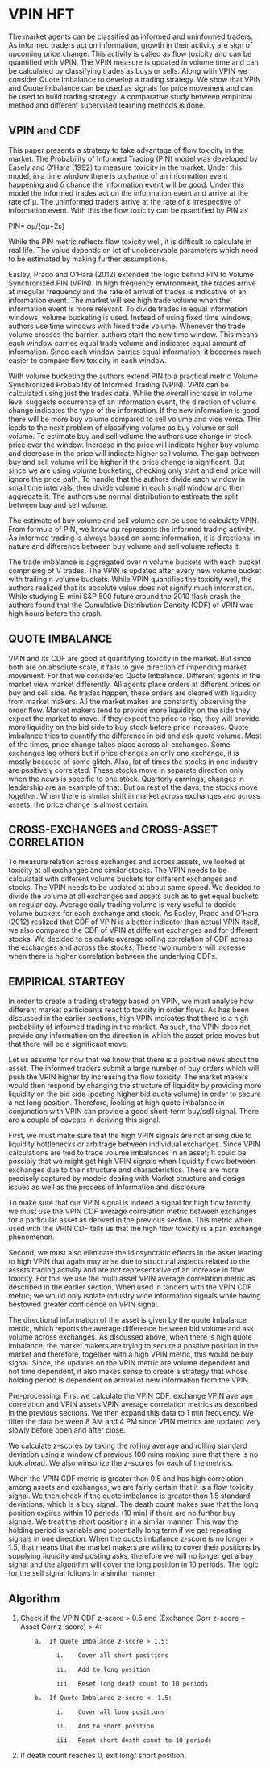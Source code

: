 # VPIN HFT

The market agents can be classified as informed and uninformed traders. As informed traders act on information, growth in their activity are sign of upcoming price change. This activity is called as flow toxicity and can be quantified with VPIN. The VPIN measure is updated in volume time and can be calculated by classifying trades as buys or sells. Along with VPIN we consider Quote Imbalance to develop a trading strategy. We show that VPIN and Quote Imbalance can be used as signals for price movement and can be used to build trading strategy. A comparative study between empirical method and different supervised learning methods is done.

## VPIN and CDF

This paper presents a strategy to take advantage of flow toxicity in the market. The Probability of Informed Trading (PIN) model was developed by Easely and O’Hara (1992) to measure toxicity in the market. Under this model, in a time window there is α chance of an information event happening and δ chance the information event will be good. Under this model the informed trades act on the information event and arrive at the rate of μ. The uninformed traders arrive at the rate of ε irrespective of information event. With this the flow toxicity can be quantified by PIN as

PIN=  αμ/(αμ+2ε)

While the PIN metric reflects flow toxicity well, it is difficult to calculate in real life. The value depends on lot of unobservable parameters which need to be estimated by making further assumptions.

Easley, Prado and O’Hara (2012) extended the logic behind PIN to Volume Synchronized PIN (VPIN). In high frequency environment, the trades arrive at irregular frequency and the rate of arrival of trades is indicative of an information event. The market will see high trade volume when the information event is more relevant. To divide trades in equal information windows, volume bucketing is used. Instead of using fixed time windows, authors use time windows with fixed trade volume. Whenever the trade volume crosses the barrier, authors start the new time window. This means each window carries equal trade volume and indicates equal amount of information. Since each window carries equal information, it becomes much easier to compare flow toxicity in each window.

With volume bucketing the authors extend PIN to a practical metric Volume Synchronized Probability of Informed Trading (VPIN). VPIN can be calculated using just the trades data. While the overall increase in volume level suggests occurrence of an information event, the direction of volume change indicates the type of the information. If the new information is good, there will be more buy volume compared to sell volume and vice versa. This leads to the next problem of classifying volume as buy volume or sell volume. To estimate buy and sell volume the authors use change in stock price over the window. Increase in the price will indicate higher buy volume and decrease in the price will indicate higher sell volume. The gap between buy and sell volume will be higher if the price change is significant. But since we are using volume bucketing, checking only start and end price will ignore the price path. To handle that the authors divide each window in small time intervals, then divide volume in each small window and then aggregate it. The authors use normal distribution to estimate the split between buy and sell volume.

The estimate of buy volume and sell volume can be used to calculate VPIN. From formula of PIN, we know αμ represents the informed trading activity. As informed trading is always based on some information, it is directional in nature and difference between buy volume and sell volume reflects it. 

The trade imbalance is aggregated over n volume buckets with each bucket comprising of V trades. The VPIN is updated after every new volume bucket with trailing n volume buckets.
While VPIN quantifies the toxicity well, the authors realized that its absolute value does not signify much information. While studying E-mini S&P 500 future around the 2010 flash crash the authors found that the Cumulative Distribution Density (CDF) of VPIN was high hours before the crash. 

## QUOTE IMBALANCE

VPIN and its CDF are good at quantifying toxicity in the market. But since both are on absolute scale, it fails to give direction of impending market movement. For that we considered Quote Imbalance. Different agents in the market view market differently. All agents place orders at different prices on buy and sell side. As trades happen, these orders are cleared with liquidity from market makers. All the market makes are constantly observing the order flow. Market makers tend to provide more liquidity on the side they expect the market to move. If they expect the price to rise, they will provide more liquidity on the bid side to buy stock before price increases. Quote Imbalance tries to quantify the difference in bid and ask quote volume.
Most of the times, price change takes place across all exchanges. Some exchanges lag others but if price changes on only one exchange, it is mostly because of some glitch. Also, lot of times the stocks in one industry are positively correlated. These stocks move in separate direction only when the news is specific to one stock. Quarterly earnings, changes in leadership are an example of that. But on rest of the days, the stocks move together. When there is similar shift in market across exchanges and across assets, the price change is almost certain.

## CROSS-EXCHANGES and CROSS-ASSET CORRELATION

To measure relation across exchanges and across assets, we looked at toxicity at all exchanges and similar stocks. The VPIN needs to be calculated with different volume buckets for different exchanges and stocks. The VPIN needs to be updated at about same speed. We decided to divide the volume at all exchanges and assets such as to get equal buckets on regular day. Average daily trading volume is very useful to decide volume buckets for each exchange and stock. As Easley, Prado and O’Hara (2012) realized that CDF of VPIN is a better indicator than actual VPIN itself, we also compared the CDF of VPIN at different exchanges and for different stocks. We decided to calculate average rolling correlation of CDF across the exchanges and across the stocks. These two numbers will increase when there is higher correlation between the underlying CDFs.

## EMPIRICAL STARTEGY

In order to create a trading strategy based on VPIN, we must analyse how different market participants react to toxicity in order flows. As has been discussed in the earlier sections, high VPIN indicates that there is a high probability of informed trading in the market. As such, the VPIN does not provide any information on the direction in which the asset price moves but that there will  be a significant move. 

Let us assume for now that we know that there is a positive news about the asset. The informed traders submit a large number of buy orders which will push the VPIN higher by increasing the flow toxicity. The market makers would then respond by changing the structure of liquidity by providing more liquidity on the bid side (posting higher bid quote volume) in order to secure a net long position. Therefore, looking at high quote imbalance in conjunction with VPIN can provide a good short-term buy/sell signal.
There are a couple of caveats in deriving this signal. 

First, we must make sure that the high VPIN signals are not arising due to liquidity bottlenecks or arbitrage between individual exchanges. Since VPIN calculations are tied to trade volume imbalances in an asset; It could be possibly that we might get high VPIN signals when liquidity flows between exchanges due to their structure and characteristics. These are more precisely captured by models dealing with Market structure and design issues as well as the process of Information and disclosure. 

To make sure that our VPIN signal is indeed a signal for high flow toxicity, we must use the VPIN CDF average correlation metric between exchanges for a particular asset as derived in the previous section. This metric when used with the VPIN CDF tells us that the high flow toxicity is a pan exchange phenomenon. 

Second, we must also eliminate the idiosyncratic effects in the asset leading to high VPIN that again may arise due to structural aspects related to the assets trading activity and are not representative of an increase in flow toxicity. For this we use the multi asset VPIN average correlation metric as described in the earlier section. When used in tandem with the VPIN CDF metric; we would only isolate industry wide information signals while having bestowed greater confidence on VPIN signal.

The directional information of the asset is given by the quote imbalance metric, which reports the average difference between bid volume and ask volume across exchanges. As discussed above, when there is high quote imbalance, the market makers are trying to secure a positive position in the market and therefore, together with a high VPIN metric, this would be buy signal. Since, the updates on the VPIN metric are volume dependent and not time dependent, it also makes sense to create a strategy that whose holding period is dependent on arrival of new information from the VPIN.

Pre-processing: First we calculate the VPIN CDF, exchange VPIN average correlation and VPIN assets VPIN average correlation metrics as described in the previous sections. We then expand this data to 1 min frequency. We filter the data between 8 AM and 4 PM since VPIN metrics are updated very slowly before open and after close. 

We calculate z-scores by taking the rolling average and rolling standard deviation using a window of previous 100 mins making sure that there is no look ahead. We also winsorize the z-scores for each of the metrics.

When the VPIN CDF metric is greater than 0.5 and has high correlation among assets and exchanges, we are fairly certain that it is a flow toxicity signal. We then check if the quote imbalance is greater than 1.5 standard deviations, which is a buy signal. The death count makes sure that the long position expires within 10 periods (10 min) if there are no further buy signals. We treat the short positions in a similar manner. This way the holding period is variable and potentially long term if we get repeating signals in one direction. When the quote imbalance z-score is no longer > 1.5, that means that the market makers are willing to cover their positions by supplying liquidity and posting asks, therefore we will no longer get a buy signal and the algorithm will cover the long position in 10 periods. The logic for the sell signal follows in a similar manner.


## Algorithm

1)	Check if the VPIN CDF z-score > 0.5 and (Exchange Corr z-score + Asset Corr z-score) > 4:

            a.	If Quote Imbalance z-score > 1.5:

                  i.	Cover all short positions

                  ii.	Add to long position

                  iii.	Reset long death count to 10 periods

            b.	If Quote Imbalance z-score <- 1.5:

                  i.	Cover all long positions

                  ii.	Add to short position

                  iii.	Reset short death count to 10 periods

2)	If death count reaches 0, exit long/ short position.

